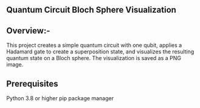 ## Quantum Circuit Bloch Sphere Visualization

## Overview:-

This project creates a simple quantum circuit with one qubit, applies a Hadamard gate to create a superposition state, and visualizes the resulting quantum state on a Bloch sphere. The visualization is saved as a PNG image.

## Prerequisites
Python 3.8 or higher
pip package manager